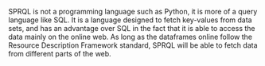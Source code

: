 SPRQL is not a programming language such as Python, it is more of a query language like SQL. It is a language designed to fetch key-values from data sets, and has an advantage over SQL in the fact that it is able to access the data mainly on the online web. As long as the dataframes online follow the Resource Description Framework standard, SPRQL will be able to fetch data from different parts of the web.
